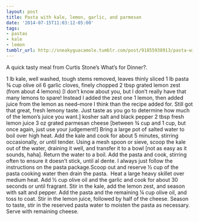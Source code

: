 ```yaml
---
layout: post
title: Pasta with kale, lemon, garlic, and parmesan
date: '2014-07-15T11:03:12-05:00'
tags:
- pastas
- kale
- lemon
tumblr_url: http://sneakyguacamole.tumblr.com/post/91855938913/pasta-with-kale-lemon-garlic-and-parmesan
---
```

A quick tasty meal from Curtis Stone’s What’s for Dinner?.


1 lb kale, well washed, tough stems removed, leaves thinly sliced
1 lb pasta
¾ cup olive oil
6 garlic cloves, finely chopped
2 tbsp grated lemon zest (from about 4 lemons) [I don’t know about you, but I don’t really have that many lemons to spare! Instead I added the zest one 1 lemon, then added juice from the lemon as need–more I think than the recipe added for. Still got that great, fresh lemony taste. Just taste as you go to determine how much of the lemon’s juice you want.]
kosher salt and black pepper
2 tbsp fresh lemon juice
3 oz grated parmesan cheese [between ¾ cup and 1 cup, but once again, just use your judgement!]
Bring a large pot of salted water to boil over high heat. Add the kale and cook for about 5 minutes, stirring occasionally, or until tender. Using a mesh spoon or sieve, scoop the kale out of the water, draining it well, and transfer it to a bowl [not as easy as it sounds, haha].
Return the water to a boil. Add the pasta and cook, stirring often to ensure it doesn’t stick, until al dente. I always just follow the instructions on the pasta package.Scoop out and reserve ½ cup of the pasta cooking water then drain the pasta. 
Heat a large heavy skillet over medium heat. Add ½ cup olive oil and the garlic and cook for about 30 seconds or until fragrant. Stir in the kale, add the lemon zest, and season with salt and pepper. Add the pasta and the remaining ¼ cup olive oil, and toss to coat. Stir in the lemon juice, followed by half of the cheese. Season to taste, stir in the reserved pasta water to moisten the pasta as necessary. Serve with remaining cheese. 
